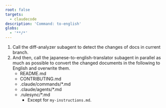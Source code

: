 ```yaml
---
root: false
targets:
  - claudecode
description: 'Command: to-english'
globs:
  - '**/*'
---
```


1. Call the diff-analyzer subagent to detect the changes of docs in current branch.
2. And then, call the japanese-to-english-translator subagent in parallel as much as possible to convert the changed documents in the following to English and overwrite them.
    - README.md
    - CONTRIBUTING.md
    - .claude/commands/*.md
    - .claude/agents/*.md
    - .rulesync/*.md
        - Except for `my-instructions.md`.